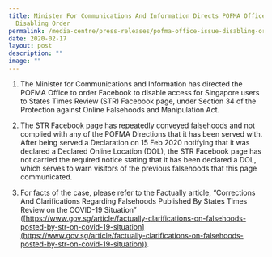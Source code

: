 ```yaml
---
title: Minister For Communications And Information Directs POFMA Office To Issue
  Disabling Order
permalink: /media-centre/press-releases/pofma-office-issue-disabling-order/
date: 2020-02-17
layout: post
description: ""
image: ""
---
```

1. The Minister for Communications and Information has directed the POFMA Office to order Facebook to disable access for Singapore users to States Times Review (STR) Facebook page, under Section 34 of the Protection against Online Falsehoods and Manipulation Act.

2. The STR Facebook page has repeatedly conveyed falsehoods and not complied with any of the POFMA Directions that it has been served with. After being served a Declaration on 15 Feb 2020 notifying that it was declared a Declared Online Location (DOL), the STR Facebook page has not carried the required notice stating that it has been declared a DOL, which serves to warn visitors of the previous falsehoods that this page communicated.

3. For facts of the case, please refer to the Factually article, “Corrections And Clarifications Regarding Falsehoods Published By States Times Review on the COVID-19 Situation” ([https://www.gov.sg/article/factually-clarifications-on-falsehoods-posted-by-str-on-covid-19-situation](https://www.gov.sg/article/factually-clarifications-on-falsehoods-posted-by-str-on-covid-19-situation)).